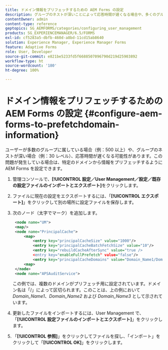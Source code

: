 ```yaml
---
title: ドメイン情報をプリフェッチするための AEM Forms の設定
description: グループのネストが深いことによって応答時間が遅くなる場合や、多くのグループのメンバーである場合、ドメイン情報をプリフェッチするように AEM Forms を設定します。
contentOwner: admin
content-type: reference
geptopics: SG_AEMFORMS/categories/configuring_user_management
products: SG_EXPERIENCEMANAGER/6.5/FORMS
exl-id: cf5283a5-dbfb-460d-a8bd-11cd15ab8640
solution: Experience Manager, Experience Manager Forms
feature: Adaptive Forms
role: User, Developer
source-git-commit: e821be5233fd5f6688507096790d219d25903892
workflow-type: ht
source-wordcount: '180'
ht-degree: 100%

---
```


# ドメイン情報をプリフェッチするための AEM Forms の設定 {#configure-aem-forms-to-prefetchdomain-information}

ユーザーが多数のグループに属している場合（例：500 以上）や、グループのネストが深い場合（例：30 レベル）、応答時間が遅くなる可能性があります。この問題が発生している場合は、特定のドメインから情報をプリフェッチするように AEM Forms を設定できます。

1. 管理コンソールで、**[!UICONTROL 設定／User Management／設定／既存の設定ファイルのインポートとエクスポート]**&#x200B;をクリックします。
1. ファイルに現在の設定をエクスポートするには、「**[!UICONTROL エクスポート]**」をクリックして別の場所に設定ファイルを保存します。
1. 次のノード（太字でマーク）を追加します。

   ```xml
    <node name="UM">
    <map/>
    <node name="PrincipalCache">
        <map>
            <entry key="principalCacheSize" value="1000"/>
            <entry key="principalCacheBatchFetchSize" value="10"/>
            <entry key="rebuildCacheAfterSync" value="true />
            <entry key="enableFullPrefetch" value="false"/>
            <entry key="principalCacheDomains" value="Domain_Name1/Domain_Name2/Domain_Name3"/>
        <map>
    </node>
    <node name="APSAuditService">
   ```

   この例では、複数のドメインがプリフェッチ用に設定されています。ドメイン名は「/」によって区切られます。このことは、上の例において *Domain_Name1*、*Domain_Name2* および *Domain_Name3* として示されています。

1. 更新したファイルをインポートするには、User Management で、「**[!UICONTROL 設定ファイルのインポートとエクスポート]**」をクリックします。
1. 「**[!UICONTROL 参照]**」をクリックしてファイルを探し、「インポート」をクリックして「**[!UICONTROL OK]**」をクリックします。
